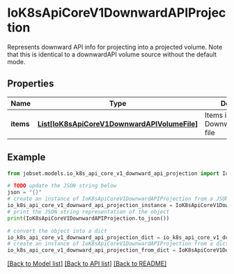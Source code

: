 # IoK8sApiCoreV1DownwardAPIProjection

Represents downward API info for projecting into a projected volume. Note that this is identical to a downwardAPI volume source without the default mode.

## Properties

Name | Type | Description | Notes
------------ | ------------- | ------------- | -------------
**items** | [**List[IoK8sApiCoreV1DownwardAPIVolumeFile]**](IoK8sApiCoreV1DownwardAPIVolumeFile.md) | Items is a list of DownwardAPIVolume file | [optional] 

## Example

```python
from jobset.models.io_k8s_api_core_v1_downward_api_projection import IoK8sApiCoreV1DownwardAPIProjection

# TODO update the JSON string below
json = "{}"
# create an instance of IoK8sApiCoreV1DownwardAPIProjection from a JSON string
io_k8s_api_core_v1_downward_api_projection_instance = IoK8sApiCoreV1DownwardAPIProjection.from_json(json)
# print the JSON string representation of the object
print(IoK8sApiCoreV1DownwardAPIProjection.to_json())

# convert the object into a dict
io_k8s_api_core_v1_downward_api_projection_dict = io_k8s_api_core_v1_downward_api_projection_instance.to_dict()
# create an instance of IoK8sApiCoreV1DownwardAPIProjection from a dict
io_k8s_api_core_v1_downward_api_projection_from_dict = IoK8sApiCoreV1DownwardAPIProjection.from_dict(io_k8s_api_core_v1_downward_api_projection_dict)
```
[[Back to Model list]](../README.md#documentation-for-models) [[Back to API list]](../README.md#documentation-for-api-endpoints) [[Back to README]](../README.md)


